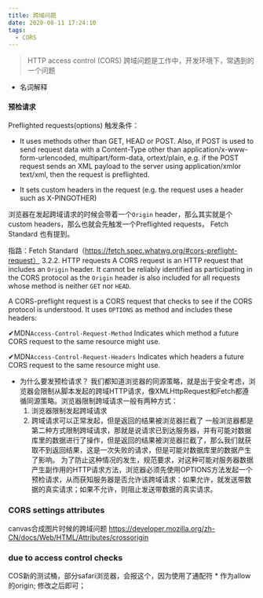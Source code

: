 ```yaml
---
title: 跨域问题
date: 2020-08-11 17:24:10
tags:
  - CORS
---
```


> HTTP access control (CORS) 跨域问题是工作中，开发环境下，常遇到的一个问题

 * 名词解释

#### 预检请求
Preflighted requests(options)
触发条件：
- It uses methods other than GET, HEAD or POST. Also, if POST is used to send request data with a Content-Type other than application/x-www-form-urlencoded, multipart/form-data, ortext/plain, e.g. if the POST request sends an XML payload to the server using application/xmlor text/xml, then the request is preflighted.

- It sets custom headers in the request (e.g. the request uses a header such as X-PINGOTHER)

浏览器在发起跨域请求的时候会带着一个`Origin` header，那么其实就是个custom headers，那么也就会先触发一个Preflighted requests， Fetch Standard 也有提到。

指路：Fetch Standard（https://fetch.spec.whatwg.org/#cors-preflight-request）
3.2.2. HTTP requests
A CORS request is an HTTP request that includes an `Origin` header. It cannot be reliably identified as participating in the CORS protocol as the `Origin` header is also included for all requests whose method is neither `GET` nor `HEAD`.

A CORS-preflight request is a CORS request that checks to see if the CORS protocol is understood. It uses `OPTIONS` as method and includes these headers:

✔MDN`Access-Control-Request-Method`
Indicates which method a future CORS request to the same resource might use.

✔MDN`Access-Control-Request-Headers`
Indicates which headers a future CORS request to the same resource might use.


* 为什么要发预检请求？
我们都知道浏览器的同源策略，就是出于安全考虑，浏览器会限制从脚本发起的跨域HTTP请求，像XMLHttpRequest和Fetch都遵循同源策略。浏览器限制跨域请求一般有两种方式：
	1.	浏览器限制发起跨域请求
	2.	跨域请求可以正常发起，但是返回的结果被浏览器拦截了
一般浏览器都是第二种方式限制跨域请求，那就是说请求已到达服务器，并有可能对数据库里的数据进行了操作，但是返回的结果被浏览器拦截了，那么我们就获取不到返回结果，这是一次失败的请求，但是可能对数据库里的数据产生了影响。
为了防止这种情况的发生，规范要求，对这种可能对服务器数据产生副作用的HTTP请求方法，浏览器必须先使用OPTIONS方法发起一个预检请求，从而获知服务器是否允许该跨域请求：如果允许，就发送带数据的真实请求；如果不允许，则阻止发送带数据的真实请求。


### CORS settings attributes
canvas合成图片时候的跨域问题
https://developer.mozilla.org/zh-CN/docs/Web/HTML/Attributes/crossorigin

### due to access control checks
COS新的测试桶，部分safari浏览器，会报这个，因为使用了通配符 * 作为allow的origin; 修改之后即可；